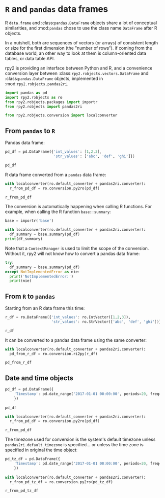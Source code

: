 # `R` and `pandas` data frames

R `data.frame` and :class:`pandas.DataFrame` objects share a lot of
conceptual similarities, and :mod:`pandas` chose to use the class name
`DataFrame` after R objects.

In a nutshell, both are sequences of vectors (or arrays) of consistent
length or size for the first dimension (the "number of rows").
if coming from the database world, an other way to look at them is
column-oriented data tables, or data table API.

rpy2 is providing an interface between Python and R, and a convenience
conversion layer between :class:`rpy2.robjects.vectors.DataFrame` and
:class:`pandas.DataFrame` objects, implemented in
:mod:`rpy2.robjects.pandas2ri`.

```python
import pandas as pd
import rpy2.robjects as ro
from rpy2.robjects.packages import importr 
from rpy2.robjects import pandas2ri

from rpy2.robjects.conversion import localconverter
```

## From `pandas` to `R`

Pandas data frame:

```python
pd_df = pd.DataFrame({'int_values': [1,2,3],
                      'str_values': ['abc', 'def', 'ghi']})

pd_df
```

R data frame converted from a `pandas` data frame:

```python
with localconverter(ro.default_converter + pandas2ri.converter):
  r_from_pd_df = ro.conversion.py2ro(pd_df)

r_from_pd_df
```

The conversion is automatically happening when calling R functions.
For example, when calling the R function `base::summary`:

```python
base = importr('base')

with localconverter(ro.default_converter + pandas2ri.converter):
  df_summary = base.summary(pd_df)
print(df_summary)
```

Note that a `ContextManager` is used to limit the scope of the
conversion. Without it, rpy2 will not know how to convert a pandas
data frame:

```python
try:
  df_summary = base.summary(pd_df)
except NotImplementedError as nie:
  print('NotImplementedError:')
  print(nie)
```

## From `R` to `pandas`

Starting from an R data frame this time:

```python
r_df = ro.DataFrame({'int_values': ro.IntVector([1,2,3]),
                     'str_values': ro.StrVector(['abc', 'def', 'ghi'])})

r_df
```

It can be converted to a pandas data frame using the same converter:

```python
with localconverter(ro.default_converter + pandas2ri.converter):
  pd_from_r_df = ro.conversion.ri2py(r_df)

pd_from_r_df
```

## Date and time objects

```python
pd_df = pd.DataFrame({
    'Timestamp': pd.date_range('2017-01-01 00:00:00', periods=20, freq='s')
    })
    
pd_df
```

```python
with localconverter(ro.default_converter + pandas2ri.converter):
  r_from_pd_df = ro.conversion.py2ro(pd_df)

r_from_pd_df
```

The timezone used for conversion is the system's default timezone unless `pandas2ri.default_timezone`
is specified... or unless the time zone is specified in original the time object:

```python
pd_tz_df = pd.DataFrame({
    'Timestamp': pd.date_range('2017-01-01 00:00:00', periods=20, freq='s', tz='UTC')
    })
    
with localconverter(ro.default_converter + pandas2ri.converter):
  r_from_pd_tz_df = ro.conversion.py2ro(pd_tz_df)

r_from_pd_tz_df
```